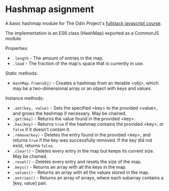 # Hashmap asignment

A basic hashmap module for The Odin Project's [fullstack javascript course](https://www.theodinproject.com/lessons/javascript-hashmap).

The implementation is an ES6 class {HashMap} exported as a CommonJS module.

Properties:

-   `.length` - The amount of entries in the map.
-   `.load` - The fraction of the map's space that is currently in use.

Static methods:

-   `HashMap.from(obj)` - Creates a hashmap from an iterable \<obj\>, which may be a two-dimensional array or an object with keys and values.

Instance methods:

-   `.set(key, value)` - Sets the specified \<key\> to the provided \<value\>, and grows the hashmap if necessary. May be chained.
-   `.get(key)` - Returns the value found in the provided \<key\>.
-   `.has(key)` - Returns `true` if the hashmap contains the provided \<key\>, or `false` if it doesn't contain it.
-   `.remove(key)` - Deletes the entry found in the provided \<key\>, and returns `true` if the
    key was successfully removed. If the key did not exist, returns `false`.
-   `.clear()` - Deletes every entry in the map but keeps its current size. May be chained.
-   `.reset()` - Deletes every entry and resets the size of the map.
-   `.keys()` - Returns an array with all the keys in the map.
-   `.values()` - Returns an array with all the values stored in the map.
-   `.entries()` - Returns an array of arrays, where each subarray contains a [key, value] pair.

